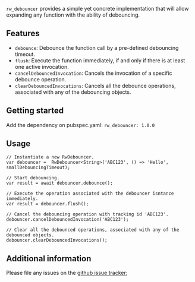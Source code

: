 `rw_debouncer` provides a simple yet concrete implementation that will allow expanding any function
with the ability of debouncing.

## Features

- `debounce`: Debounce the function call by a pre-defined debouncing timeout.
- `flush`: Execute the function immediately, if and only if there is at least one active invocation.
- `cancelDebouncedInvocation`: Cancels the invocation of a specific debounce operation.
- `clearDebouncedInvocations`: Cancels all the debounce operations, associated with any of the debouncing objects.

## Getting started

Add the dependency on pubspec.yaml:
`rw_debouncer: 1.0.0`

## Usage

```
// Instantiate a new RwDebouncer.
var debouncer =  RwDebouncer<String>('ABC123', () => 'Hello', smallDebouncingTimeout);
```

```
// Start debouncing.
var result = await debouncer.debounce();
```

```
// Execute the operation associated with the debouncer isntance immediately.
var result = debouncer.flush();
```

```
// Cancel the debouncing operation with tracking id 'ABC123'.
debouncer.cancelDebouncedInvocation('ABC123');
```

```
// Clear all the debounced operations, associated with any of the debounced objects.
debouncer.clearDebouncedInvocations();
```

## Additional information

Please file any issues on the [github issue tracker](https://github.com/gbrandtio/rw-debouncer/issues);
